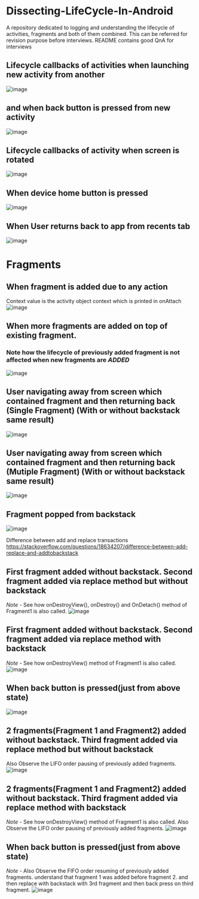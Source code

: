 # Dissecting-LifeCycle-In-Android
A repository dedicated to logging and understanding the lifecycle of activities, fragments and both of them combined. This can be referred for revision purpose before interviews. README contains good QnA for interviews

## Lifecycle callbacks of activities when launching new activity from another
![image](https://user-images.githubusercontent.com/58071934/219962533-cfa0c6e2-0859-4372-80cb-a3f21b17fe11.png)

## and when back button is pressed from new activity
![image](https://user-images.githubusercontent.com/58071934/219965981-9cbf5985-b729-412e-98e2-4739e96986a8.png)


## Lifecycle callbacks of activity when screen is rotated
![image](https://user-images.githubusercontent.com/58071934/219963005-cb98f4ad-e578-41f6-af5f-9676bbde8e96.png)

## When device home button is pressed
![image](https://user-images.githubusercontent.com/58071934/219965709-28e9a0de-3daf-4a04-afa7-1c1ee6adaf1c.png)

## When User returns back to app from recents tab
![image](https://user-images.githubusercontent.com/58071934/219965767-d4ae152a-57ad-4180-8807-e575f71874b3.png)



# Fragments

## When fragment is added due to any action 
Context value is the activity object context which is printed in onAttach
![image](https://user-images.githubusercontent.com/58071934/220451373-6332327f-154b-4d5a-bf98-a208cdb7245d.png)

## When more fragments are added on top of existing fragment.
### Note how the lifecycle of previously added fragment is not affected when new fragments are *ADDED*
![image](https://user-images.githubusercontent.com/58071934/220456137-83f73f44-f936-4e21-8398-4a21e98cd68b.png)

## User navigating away from screen which contained fragment and then returning back (Single Fragment) (With or without backstack same result)
![image](https://user-images.githubusercontent.com/58071934/220458472-afced65f-74b4-408b-ae22-ebc570272cde.png)

## User navigating away from screen which contained fragment and then returning back (Mutiple Fragment) (With or without backstack same result)
![image](https://user-images.githubusercontent.com/58071934/220461834-637a42f7-0c05-4283-b73b-7ed3f9daad56.png)

## Fragment popped from backstack
![image](https://user-images.githubusercontent.com/58071934/220466777-46795670-116c-4997-a877-f8178c79a63e.png)

Difference between add and replace transactions
https://stackoverflow.com/questions/18634207/difference-between-add-replace-and-addtobackstack 

## First fragment added without backstack. Second fragment added via replace method but without backstack
*Note -* See how onDestroyView(), onDestroy() and OnDetach() method of Fragment1 is also called. 
![image](https://user-images.githubusercontent.com/58071934/220916177-52d28a4b-e098-4b05-99b5-cbbf3e2343c3.png)



## First fragment added without backstack. Second fragment added via replace method with backstack
*Note -* See how onDestroyView() method of Fragment1 is also called. 
![image](https://user-images.githubusercontent.com/58071934/220919843-2fe334b3-5ab2-4456-9a8f-e64d542d02ea.png)

## When back button is pressed(just from above state)
![image](https://user-images.githubusercontent.com/58071934/220922418-4a80e973-a082-410d-a321-e7930d3bf602.png)

## 2 fragments(Fragment 1 and Fragment2) added without backstack. Third fragment added via replace method but without backstack
 Also Observe the LIFO order pausing of previously added fragments.
![image](https://user-images.githubusercontent.com/58071934/220982896-25fe598e-0ecc-4da3-ad14-0d28991cf01c.png)

## 2 fragments(Fragment 1 and Fragment2) added without backstack. Third fragment added via replace method with backstack
*Note -* See how onDestroyView() method of Fragment1 is also called. Also Observe the LIFO order pausing of previously added fragments.
![image](https://user-images.githubusercontent.com/58071934/220985419-4449a984-43db-49d4-b722-8655ce92e315.png)

## When back button is pressed(just from above state)
*Note -* Also Observe the FIFO order resuming of previously added fragments. understand that fragment 1 was added before fragment 2. and then replace with backstack with 3rd fragment and then back press on third fragment.
![image](https://user-images.githubusercontent.com/58071934/220987597-9bf11c44-09e5-4606-bcc0-336a3d4c10a6.png)



